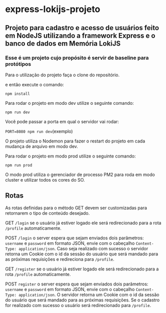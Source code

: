# express-lokijs-projeto

## Projeto para cadastro e acesso de usuários feito em NodeJS utilizando a framework Express e o banco de dados em Memória LokiJS

### Esse é um projeto cujo propósito é servir de baseline para protótipos

Para o utilização do projeto faça o clone do repositório.

e então execute o comando:

`npm install`

Para rodar o projeto em modo dev utilize o seguinte comando:

`npm run dev`

Você pode passar a porta em qual o servidor vai rodar:

`PORT=8080 npm run dev`(exemplo)

O projeto utiliza o Nodemon para fazer o restart do projeto em cada mudança de arquivo em modo dev.

Para rodar o projeto em modo prod utilize o seguinte comando:

`npm run prod`

O modo prod utiliza o gerenciador de processo PM2 para roda em modo cluster e utilizar todos os cores do SO.

## Rotas

As rotas definidas para o método GET devem ser customizadas para retornarem o tipo de conteúdo desejado.

GET `/login` se o usuário já estiver logado ele será redirecionado para a rota `/profile` automaticamente.

POST `/login` o server espera que sejam enviados dois parâmetros: `username` e `password` em formato JSON, envie com o cabeçalho `Content-Type: application/json`. Caso seja realizado com sucesso o servidor retorna um Cookie com o id da sessão do usuário que será mandado para as próximas requisições e redireciona para `/profile`.

GET `/register` se o usuário já estiver logado ele será redirecionado para a rota `/profile` automaticamente.

POST `register` o server espera que sejam enviados dois parâmetros: `username` e `password` em formato JSON, envie com o cabeçalho `Content-Type: application/json`. O servidor retorna um Cookie com o id da sessão do usuário que será mandado para as próximas requisições. Se o cadastro for realizado com sucesso o usuário será redirecionado para `/profile`.
